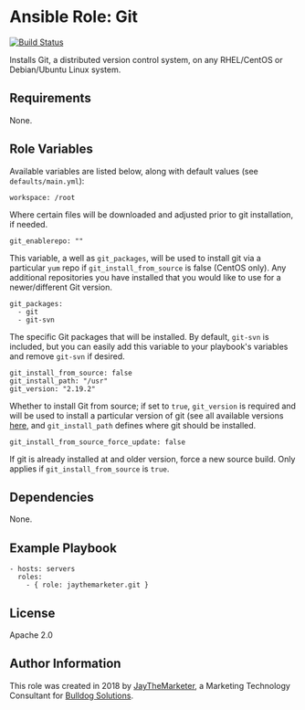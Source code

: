 # Ansible Role: Git

[![Build Status](https://travis-ci.org/jaythemarketer/ansible-role-git.svg?branch=master)](https://travis-ci.org/jaythemarketer/ansible-role-git)

Installs Git, a distributed version control system, on any RHEL/CentOS or Debian/Ubuntu Linux system.

## Requirements

None.

## Role Variables

Available variables are listed below, along with default values (see `defaults/main.yml`):

    workspace: /root

Where certain files will be downloaded and adjusted prior to git installation, if needed.

    git_enablerepo: ""

This variable, a well as `git_packages`, will be used to install git via a particular `yum` repo if `git_install_from_source` is false (CentOS only). Any additional repositories you have installed that you would like to use for a newer/different Git version.

    git_packages:
      - git
      - git-svn

The specific Git packages that will be installed. By default, `git-svn` is included, but you can easily add this variable to your playbook's variables and remove `git-svn` if desired.

    git_install_from_source: false
    git_install_path: "/usr"
    git_version: "2.19.2"

Whether to install Git from source; if set to `true`, `git_version` is required and will be used to install a particular version of git (see all available versions [here](https://www.kernel.org/pub/software/scm/git/), and `git_install_path` defines where git should be installed.

    git_install_from_source_force_update: false

If git is already installed at and older version, force a new source build. Only applies if `git_install_from_source` is `true`.

## Dependencies

None.

## Example Playbook

    - hosts: servers
      roles:
        - { role: jaythemarketer.git }

## License

Apache 2.0

## Author Information

This role was created in 2018 by [JayTheMarketer](https://linkedin.com/in/JayTheMarketer), a Marketing Technology Consultant for [Bulldog Solutions](https://www.bulldogsolutions.com/).
